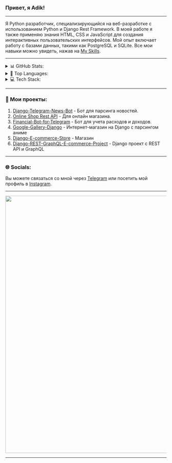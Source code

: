 ### Привет, я Adik!

---

Я Python разработчик, специализирующийся на веб-разработке с использованием Python и Django Rest Framework. В моей работе я также применяю знания HTML, CSS и JavaScript для создания интерактивных пользовательских интерфейсов. Мой опыт включает работу с базами данных, такими как PostgreSQL и SQLite. Все мои навыки можно увидеть, нажав на [My Skills](#my-skills).

---

<details>
  <summary>📊 GitHub Stats:</summary>
  <img src="https://github-readme-stats.vercel.app/api?username=Adik8712&theme=onedark&hide_border=true&include_all_commits=false&count_private=true" width="400px">
  <img src="https://github-readme-streak-stats.herokuapp.com/?user=Adik8712&theme=onedark&hide_border=true" width="400px">
</details>

<details>
  <summary>📝 Top Languages:</summary>
  <img src="https://github-readme-stats.vercel.app/api/top-langs/?username=Adik8712&theme=onedark&hide_border=true&include_all_commits=false&count_private=true&layout=compact" width="400px">
</details>

<details>
  <summary>💻 Tech Stack:</summary>
    <table border="1">
      <tr>
          <td>
              <img src="https://img.shields.io/badge/javascript-%23323330.svg?style=for-the-badge&logo=javascript&logoColor=%23F7DF1E">
              <img src="https://img.shields.io/badge/git-%23F05033.svg?style=for-the-badge&logo=git&logoColor=white">
              <img src="https://img.shields.io/badge/html5-%23E34F26.svg?style=for-the-badge&logo=html5&logoColor=white">
              <img src="https://img.shields.io/badge/postgresql-%23316192.svg?style=for-the-badge&logo=postgresql&logoColor=white">
              <img src="https://img.shields.io/badge/linux-FCC624?style=for-the-badge&logo=linux&logoColor=black">
              <img src="https://img.shields.io/badge/python-3670A0?style=for-the-badge&logo=python&logoColor=ffdd54">
              <img src="https://img.shields.io/badge/node.js-%23323330.svg?style=for-the-badge&logo=node.js&logoColor=%23F7DF1E">
              <img src="https://img.shields.io/badge/rest-api-%231572B6.svg?style=for-the-badge">
              <img src="https://img.shields.io/badge/docker-%230db7ed.svg?style=for-the-badge&logo=docker&logoColor=white">
              <img src="https://img.shields.io/badge/api-%23096DD1.svg?style=for-the-badge">
              <img src="https://img.shields.io/badge/css3-%231572B6.svg?style=for-the-badge&logo=css3&logoColor=white">
              <img src="https://img.shields.io/badge/bootstrap-%23563D7C.svg?style=for-the-badge&logo=bootstrap&logoColor=white">
              <img src="https://img.shields.io/badge/django-%23092E20.svg?style=for-the-badge&logo=django&logoColor=white">
              <img src="https://img.shields.io/badge/sqlite-%2307405e.svg?style=for-the-badge&logo=sqlite&logoColor=white">
              <img src="https://img.shields.io/badge/postman-FF6C37?style=for-the-badge&logo=postman&logoColor=white">
              <img src="https://img.shields.io/badge/figma-%23F24E1E.svg?style=for-the-badge&logo=figma&logoColor=white">
              <img src="https://img.shields.io/badge/django_rest_framework-ff1709?style=for-the-badge&logo=django&logoColor=white&color=ff1709&labelColor=gray">
              <img src="https://img.shields.io/badge/mongodb-%234ea94b.svg?style=for-the-badge&logo=mongodb&logoColor=white">
              <img src="https://img.shields.io/badge/react_native-%23096DD1.svg?style=for-the-badge&logo=react&logoColor=white">
              <img src="https://img.shields.io/badge/frameworks-%23009639.svg?style=for-the-badge">
              <img src="https://img.shields.io/badge/github-%231572B6.svg?style=for-the-badge&logo=github&logoColor=white">
              <img src="https://img.shields.io/badge/database-%23009639.svg?style=for-the-badge">
              <img src="https://img.shields.io/badge/fastapi-005571?style=for-the-badge&logo=fastapi">
              <img src="https://img.shields.io/badge/dbeaver-0769AD?style=for-the-badge&logo=dbeaver&logoColor=white">
          </td>
      </tr>
  </table>
</details>

---

### 💼 Мои проекты:

1. [Django-Telegram-News-Bot](https://github.com/Adik8712/Django-Telegram-News-Bot) - Бот для парсинга новостей.
2. [Online Shop Rest API](https://github.com/Adik8712/OnlineShopRestApiTwo) - Для онлайн магазина.
3. [Financial-Bot-for-Telegram](https://github.com/Adik8712/Financial-Bot-for-Telegram) - Бот для учета расходов и доходов.
4. [Google-Gallery-Django](https://github.com/Adik8712/GoogleGalleryDjango) - Интернет-магазин на Django с парсингом аниме
5. [Django-E-commerce-Store](https://github.com/Adik8712/Django-E-commerce-Store) - Магазин
6. [Django-REST-GraphQL-E-commerce-Project](https://github.com/Adik8712/Django-REST-GraphQL-E-commerce-Project) - Django проект с REST API и GraphQL

---

### 🌐 Socials:

Вы можете связаться со мной через [Telegram](https://t.me/AdikPy) или посетить мой профиль в [Instagram](https://instagram.com/adik.abashev).

---

<img src="https://github-profile-trophy.vercel.app/?username=Adik8712&theme=darkhub&no-frame=true&no-bg=false&margin-w=4" width="800px">

---

